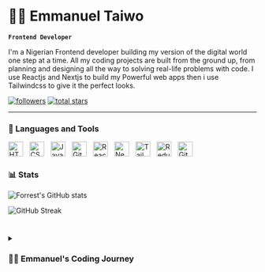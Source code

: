 # 🏄‍♂️ Emmanuel Taiwo

**`Frontend Developer`**

I'm a Nigerian Frontend developer building my version of the digital world one step at a time. All my coding projects are built from the ground up, from planning and designing all the way to solving real-life problems with code. I use Reactjs and Nextjs to build my Powerful web apps then i use Tailwindcss to give it the perfect looks.

   <p align="left">
      <a href="https://github.com/realemmanuel?tab=followers">
         <img alt="followers" title="Follow me on Github" src="https://custom-icon-badges.demolab.com/github/followers/realemmanuel?color=236ad3&labelColor=1155ba&style=for-the-badge&logo=person-add&label=Follow&logoColor=white"/></a>
      <a href="https://github.com/realemmanuel?tab=repositories&sort=stargazers">
         <img alt="total stars" title="Total stars on GitHub" src="https://custom-icon-badges.demolab.com/github/stars/realemmanuel?color=55960c&style=for-the-badge&labelColor=488207&logo=star"/></a>
   </p>

---

### 🧰 Languages and Tools

<img align="left" alt="HTML" width="30px" style="padding-right:10px;" src="https://cdn.jsdelivr.net/gh/devicons/devicon/icons/html5/html5-plain.svg" />
<img align="left" alt="CSS" width="30px" style="padding-right:10px;" src="https://cdn.jsdelivr.net/gh/devicons/devicon/icons/css3/css3-plain.svg" />
<img align="left" alt="JavaScript" width="30px" style="padding-right:10px;" src="https://cdn.jsdelivr.net/gh/devicons/devicon/icons/javascript/javascript-plain.svg" />
<img align="left" alt="Git" width="30px" style="padding-right:10px;" src="https://cdn.jsdelivr.net/gh/devicons/devicon/icons/git/git-original.svg" />
<img align="left" alt="React" width="30px" style="padding-right:10px;" src="https://cdn.jsdelivr.net/gh/devicons/devicon/icons/react/react-original.svg" />
<img align="left" alt="Nextjs" width="30px" style="padding-right:10px;" src="https://cdn.jsdelivr.net/gh/devicons/devicon/icons/nextjs/nextjs-original.svg" />
<img align="left" alt="Tailwind css" width="30px" style="padding-right:10px;" src="https://cdn.jsdelivr.net/gh/devicons/devicon/icons/tailwindcss/tailwindcss-original-wordmark.svg" />
<img align="left" alt="Redux" width="30px" style="padding-right:10px;" src="https://cdn.jsdelivr.net/gh/devicons/devicon/icons/redux/redux-original.svg" />
<img align="left" alt="GitHub" width="30px" style="padding-right:10px;" src="https://cdn.jsdelivr.net/gh/devicons/devicon/icons/github/github-original.svg" />
<br />


#

### 📊 Stats

![Forrest's GitHub stats](https://github-readme-stats.vercel.app/api?username=realemmanuel&show_icons=true&theme=gruvbox)

 ![GitHub Streak](https://streak-stats.demolab.com/?user=realemmanuel&theme=gruvbox&border_radius=4.5)

#

<details>
 <summary><h3>👨‍💻 Emmanuel's Coding Journey</h3></summary>
   I started my coding journey as a secondary school student with a passion to learn everything I could about this programming world. And all the while, teaching myself web development with a dream to build my app, but that soon got overshadowed by my desire to excel in Reactjs. A desire that landed me a full stack developer gig job upon graduation. But I think it's time. It's time to get uncomfortable again. I have a burning desire to get back on the horse, and fulfill that dream younger me had of building my own app, my own product. And in order to do that, I'll keep learning new and amazing technologies and keep on building amazing projects - a dream that I'll be ready to tackle in 2023 due to the measure I'm putting in place now. Don't wait up, because I'm coming.

<-- [website]: https://fkcodes.com -->

